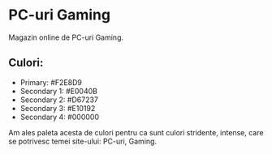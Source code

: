 # PC-uri Gaming
Magazin online de PC-uri Gaming.
## Culori:
- Primary: #F2E8D9
- Secondary 1: #E0040B
- Secondary 2: #D67237
- Secondary 3: #E10192
- Secondary 4: #000000

Am ales paleta acesta de culori pentru ca sunt culori stridente, intense, care se potrivesc temei site-ului: PC-uri, Gaming.

